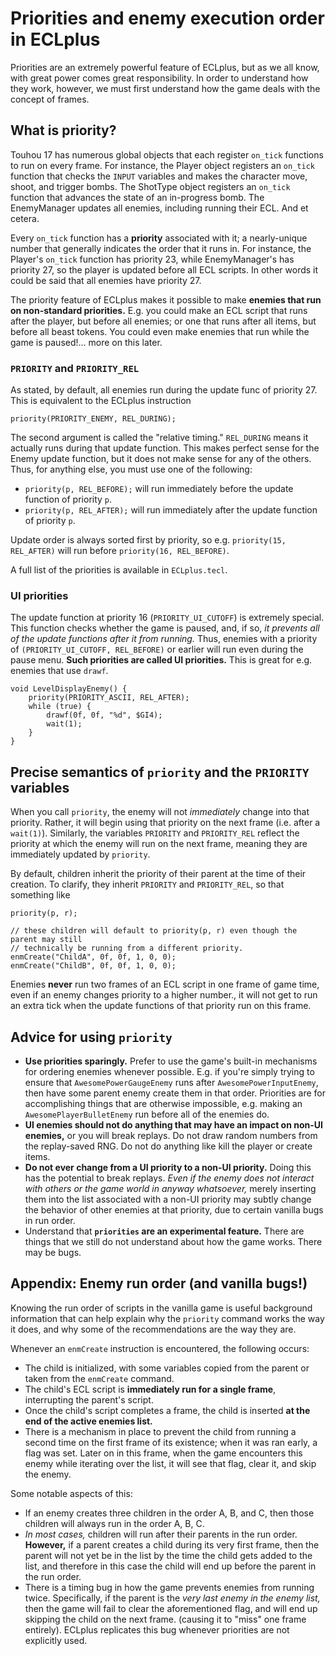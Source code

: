 # Priorities and enemy execution order in ECLplus

Priorities are an extremely powerful feature of ECLplus, but as we all know, with great power comes great responsibility.  In order to understand how they work, however, we must first understand how the game deals with the concept of frames.

## What is priority?

Touhou 17 has numerous global objects that each register `on_tick` functions to run on every frame.  For instance, the Player object registers an `on_tick` function that checks the `INPUT` variables and makes the character move, shoot, and trigger bombs.  The ShotType object registers an `on_tick` function that advances the state of an in-progress bomb.  The EnemyManager updates all enemies, including running their ECL.  And et cetera.

Every `on_tick` function has a **priority** associated with it; a nearly-unique number that generally indicates the order that it runs in.  For instance, the Player's `on_tick` function has priority 23, while EnemyManager's has priority 27, so the player is updated before all ECL scripts.  In other words it could be said that all enemies have priority 27.

The priority feature of ECLplus makes it possible to make **enemies that run on non-standard priorities.**  E.g. you could make an ECL script that runs after the player, but before all enemies; or one that runs after all items, but before all beast tokens.  You could even make enemies that run while the game is paused!... more on this later.

### `PRIORITY` and `PRIORITY_REL`

As stated, by default, all enemies run during the update func of priority 27.  This is equivalent to the ECLplus instruction

```
priority(PRIORITY_ENEMY, REL_DURING);
```

The second argument is called the "relative timing."  `REL_DURING` means it actually runs during that update function.  This makes perfect sense for the Enemy update function, but it does not make sense for any of the others.  Thus, for anything else, you must use one of the following:

* `priority(p, REL_BEFORE);` will run immediately before the update function of priority `p`.
* `priority(p, REL_AFTER);` will run immediately after the update function of priority `p`.

Update order is always sorted first by priority, so e.g. `priority(15, REL_AFTER)` will run before `priority(16, REL_BEFORE)`.

A full list of the priorities is available in `ECLplus.tecl`.

### UI priorities

The update function at priority 16 (`PRIORITY_UI_CUTOFF`) is extremely special.  This function checks whether the game is paused, and, if so, *it prevents all of the update functions after it from running.*  Thus, enemies with a priority of `(PRIORITY_UI_CUTOFF, REL_BEFORE)` or earlier will run even during the pause menu.  **Such priorities are called UI priorities.** This is great for e.g. enemies that use `drawf`.

```
void LevelDisplayEnemy() {
    priority(PRIORITY_ASCII, REL_AFTER);
    while (true) {
        drawf(0f, 0f, "%d", $GI4);
        wait(1);
    }
}
```

## Precise semantics of `priority` and the `PRIORITY` variables

When you call `priority`, the enemy will not *immediately* change into that priority.  Rather, it will begin using that priority on the next frame (i.e. after a `wait(1)`).  Similarly, the variables `PRIORITY` and `PRIORITY_REL` reflect the priority at which the enemy will run on the next frame, meaning they are immediately updated by `priority`.

By default, children inherit the priority of their parent at the time of their creation.  To clarify, they inherit `PRIORITY` and `PRIORITY_REL`, so that something like

```
priority(p, r);

// these children will default to priority(p, r) even though the parent may still
// technically be running from a different priority.
enmCreate("ChildA", 0f, 0f, 1, 0, 0);
enmCreate("ChildB", 0f, 0f, 1, 0, 0);
```

Enemies **never** run two frames of an ECL script in one frame of game time, even if an enemy changes priority to a higher number., it will not get to run an extra tick when the update functions of that priority run on this frame.

## Advice for using `priority`

* **Use priorities sparingly.**  Prefer to use the game's built-in mechanisms for ordering enemies whenever possible.  E.g. if you're simply trying to ensure that `AwesomePowerGaugeEnemy` runs after `AwesomePowerInputEnemy`, then have some parent enemy create them in that order.  Priorities are for accomplishing things that are otherwise impossible, e.g. making an `AwesomePlayerBulletEnemy` run before all of the enemies do.
* **UI enemies should not do anything that may have an impact on non-UI enemies,** or you will break replays.  Do not draw random numbers from the replay-saved RNG.  Do not do anything like kill the player or create items.
* **Do not ever change from a UI priority to a non-UI priority.**  Doing this has the potential to break replays.  *Even if the enemy does not interact with others or the game world in anyway whatsoever,* merely inserting them into the list associated with a non-UI priority may subtly change the behavior of other enemies at that priority, due to certain vanilla bugs in run order.
* Understand that **`priorities` are an experimental feature.**  There are things that we still do not understand about how the game works.  There may be bugs.

## Appendix: Enemy run order (and vanilla bugs!)

Knowing the run order of scripts in the vanilla game is useful background information that can help explain why the `priority` command works the way it does, and why some of the recommendations are the way they are.

Whenever an `enmCreate` instruction is encountered, the following occurs:

* The child is initialized, with some variables copied from the parent or taken from the `enmCreate` command.
* The child's ECL script is **immediately run for a single frame**, interrupting the parent's script.
* Once the child's script completes a frame, the child is inserted **at the end of the active enemies list.**
* There is a mechanism in place to prevent the child from running a second time on the first frame of its existence; when it was ran early, a flag was set.  Later on in this frame, when the game encounters this enemy while iterating over the list, it will see that flag, clear it, and skip the enemy.

Some notable aspects of this:

* If an enemy creates three children in the order A, B, and C, then those children will always run in the order A, B, C.
* *In most cases,* children will run after their parents in the run order.  **However,** if a parent creates a child during its very first frame, then the parent will not yet be in the list by the time the child gets added to the list, and therefore in this case the child will end up before the parent in the run order.
* There is a timing bug in how the game prevents enemies from running twice.  Specifically, if the parent is the *very last enemy in the enemy list,* then the game will fail to clear the aforementioned flag, and will end up skipping the child on the next frame. (causing it to "miss" one frame entirely).  ECLplus replicates this bug whenever priorities are not explicitly used.

